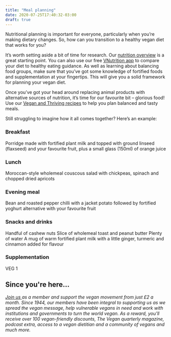 ```yaml
---
title: "Meal planning"
date: 2020-07-25T17:40:32-03:00
draft: true
---
```

Nutritional planning is important for everyone, particularly when you’re making dietary changes. So, how can you transition to a healthy vegan diet that works for you?

It’s worth setting aside a bit of time for research. Our [nutrition overview](https://www.vegansociety.com/resources/nutrition-and-health/nutrition-overview) is a great starting point. You can also use our free [VNutrition app](https://www.vegansociety.com/whats-new/blog/introducing-vnutrition) to compare your diet to healthy eating guidance. As well as learning about balancing food groups, make sure that you’ve got some knowledge of fortified foods and supplementation at your fingertips. This will give you a solid framework for planning your vegan diet.

Once you’ve got your head around replacing animal products with alternative sources of nutrition, it’s time for our favourite bit – glorious food! Use our [Vegan and Thriving recipes](https://www.vegansociety.com/take-action/campaigns/vegan-thriving/vegan-thriving-recipes) to help you plan balanced and tasty meals.

Still struggling to imagine how it all comes together? Here’s an example:

### Breakfast

Porridge made with fortified plant milk and topped with ground linseed (flaxseed) and your favourite fruit, plus a small glass (150ml) of orange juice

### Lunch

Moroccan-style wholemeal couscous salad with chickpeas, spinach and chopped dried apricots

### Evening meal

Bean and roasted pepper chilli with a jacket potato followed by fortified yoghurt alternative with your favourite fruit

### Snacks and drinks

Handful of cashew nuts
Slice of wholemeal toast and peanut butter
Plenty of water
A mug of warm fortified plant milk with a little ginger, turmeric and cinnamon added for flavour

### Supplementation

VEG 1

## Since you're here...

*[Join us ](https://www.vegansociety.com/get-involved/membership)as a member and support the vegan movement from just £2 a month. Since 1944, our members have been integral to supporting us as we spread the vegan message, help vulnerable vegans in need and work with institutions and governments to turn the world vegan. As a reward, you'll receive over 100 vegan-friendly discounts, The Vegan quarterly magazine, podcast extra, access to a vegan dietitian and a community of vegans and much more.*